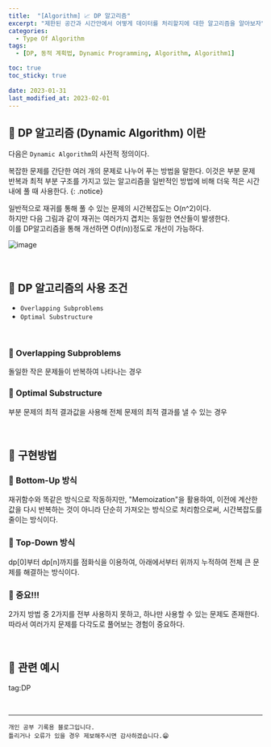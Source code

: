```yaml
---
title:  "[Algorithm] 📈 DP 알고리즘"
excerpt: "제한된 공간과 시간안에서 어떻게 데이터를 처리할지에 대한 알고리즘을 알아보자"
categories:
  - Type Of Algorithm
tags:
  - [DP, 동적 계획법, Dynamic Programming, Algorithm, Algorithm1]

toc: true
toc_sticky: true
 
date: 2023-01-31
last_modified_at: 2023-02-01
---
```


## 📘 DP 알고리즘 (Dynamic Algorithm) 이란

다음은 `Dynamic Algorithm`의 사전적 정의이다.  

복잡한 문제를 간단한 여러 개의 문제로 나누어 푸는 방법을 말한다. 이것은 부분 문제 반복과 최적 부분 구조를 가지고 있는 알고리즘을 일반적인 방법에 비해 더욱 적은 시간 내에 풀 때 사용한다.
{: .notice} 

일반적으로 재귀를 통해 풀 수 있는 문제의 시간복잡도는 O(n^2)이다.  
하지만 다음 그림과 같이 재귀는 여러가지 겹치는 동일한 연산들이 발생한다.  
이를 DP알고리즘을 통해 개선하면 O(f(n))정도로 개선이 가능하다.  

![image](https://user-images.githubusercontent.com/37824506/215921835-44ca02f1-4eba-42a9-8069-1f8900e451fd.png)

<br>

## 📘 DP 알고리즘의 사용 조건

 - `Overlapping Subproblems`
 - `Optimal Substructure`

<br>

### 📌 Overlapping Subproblems

돌일한 작은 문제들이 반복하여 나타나는 경우

### 📌 Optimal Substructure

부분 문제의 최적 결과값을 사용해 전체 문제의 최적 결과를 낼 수 있는 경우

<br>


## 📘 구현방법

### 📌 Bottom-Up 방식

재귀함수와 똑같은 방식으로 작동하지만, "Memoization"을 활용하여, 이전에 계산한 값을 다시 반복하는 것이 아니라 단순히 가져오는 방식으로 처리함으로써, 시간복잡도를 줄이는 방식이다.  

### 📌 Top-Down 방식

dp[0]부터 dp[n]까지를 점화식을 이용하여, 아래에서부터 위까지 누적하여 전체 큰 문제를 해결하는 방식이다.

### 📌 중요!!!

2가지 방법 중 2가지를 전부 사용하지 못하고, 하나만 사용할 수 있는 문제도 존재한다.  
따라서 여러가지 문제를 다각도로 풀어보는 경험이 중요하다.


<br>

## 📖 관련 예시


tag:DP



<br>


***
    개인 공부 기록용 블로그입니다.
    틀리거나 오류가 있을 경우 제보해주시면 감사하겠습니다.😁